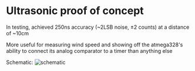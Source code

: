 # Ultrasonic proof of concept

In testing, achieved 250ns accuracy (~2LSB noise, ±2 counts) at a distance of ~10cm

More useful for measuring wind speed and showing off the atmega328's ability to connect its analog comparator to a timer than anything else

Schematic:
![schematic](https://i.imgur.com/DAf2RhN.png)
